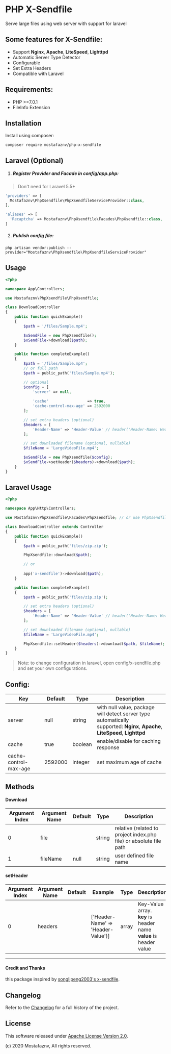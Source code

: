 # PHP X-Sendfile
Serve large files using web server with support for laravel

## Some features for X-Sendfile:
- Support **Nginx**, **Apache**, **LiteSpeed**, **Lighttpd**
- Automatic Server Type Detector
- Configurable
- Set Extra Headers
- Compatible with Laravel

## Requirements:
- PHP >=7.0.1
- FileInfo Extension

## Installation
Install using composer:
```shell
composer require mostafaznv/php-x-sendfile
```


## Laravel (Optional) 
1. ##### Register Provider and Facade in config/app.php:
> Don't need for Laravel 5.5+

```php
'providers' => [
  Mostafaznv\PhpXsendfile\PhpXsendfileServiceProvider::class,
],

'aliases' => [
  'Recaptcha' => Mostafaznv\PhpXsendfile\Facades\PhpXsendfile::class,
]
```

2. ##### Publish config file:
```shell
php artisan vendor:publish --provider="Mostafaznv\PhpXsendfile\PhpXsendfileServiceProvider"
```

## Usage
```php
<?php

namespace App\Controllers;

use Mostafaznv\PhpXsendfile\PhpXsendfile;

class DownloadController
{
    public function quickExample()
    {
        $path = '/files/Sample.mp4';

        $xSendFile = new PhpXsendfile();
        $xSendFile->download($path);
    }

    public function completeExample()
    {
        $path = '/files/Sample.mp4';
        // or full path
        $path = public_path('files/Sample.mp4');

        // optional
        $config = [
            'server' => null,
            
            'cache'                 => true,
            'cache-control-max-age' => 2592000
        ];

        // set extra headers (optional)
        $headers = [
            'Header-Name' => 'Header-Value' // header('Header-Name: Header-Value')
        ];

        // set downloaded filename (optional, nullable)
        $fileName = 'LargeVideoFile.mp4';

        $xSendFile = new PhpXsendfile($config);
        $xSendFile->setHeader($headers)->download($path);
    }
}

```

## Laravel Usage
```php
<?php

namespace App\Http\Controllers;

use Mostafaznv\PhpXsendfile\Facades\PhpXsendfile; // or use PhpXsendfile;

class DownloadController extends Controller
{
    public function quickExample()
    {
        $path = public_path('files/zip.zip');

        PhpXsendfile::download($path);

        // or
        
        app('x-sendfile')->download($path);
    }

    public function completeExample()
    {
        $path = public_path('files/zip.zip');

        // set extra headers (optional)
        $headers = [
            'Header-Name' => 'Header-Value' // header('Header-Name: Header-Value')
        ];

        // set downloaded filename (optional, nullable)
        $fileName = 'LargeVideoFile.mp4';

        PhpXsendfile::setHeader($headers)->download($path, $fileName);
    }
}
```
> Note: to change configuration in laravel, open config/x-sendfile.php and set your own configurations.  


## Config:
| Key                   | Default | Type    | Description                                                                                                                       |
|-----------------------|---------|---------|-----------------------------------------------------------------------------------------------------------------------------------|
| server                | null    | string  | with null value, package will detect server type automatically <br> supported: **Nginx**, **Apache**, **LiteSpeed**, **Lighttpd** |
| cache                 | true    | boolean | enable/disable for caching response                                                                                               |
| cache-control-max-age | 2592000 | integer | set maximum age of cache                                                                                                          |



## Methods

#### Download

| Argument Index | Argument Name | Default | Type   | Description                                                         |
|----------------|---------------|---------|--------|---------------------------------------------------------------------|
| 0              | file          |         | string | relative (related to project index.php file) or absolute file path  |
| 1              | fileName      | null    | string | user defined file name                                              |

#### setHeader
| Argument Index | Argument Name | Default | Example                             | Type   | Description                                                                                |
|----------------|---------------|---------|-------------------------------------|--------|--------------------------------------------------------------------------------------------|
| 0              | headers       |         | ['Header-Name' => 'Header-Value')]  | array  | Key-Value array. <br> **key** is header name <br> **value** is header value                                                                        |

______

#### Credit and Thanks
this package inspired by [songlipeng2003's x-sendfile](https://github.com/songlipeng2003/php-x-sendfile).

## Changelog
Refer to the [Changelog](CHANGELOG.md) for a full history of the project.

## License
This software released under [Apache License Version 2.0](LICENSE).

(c) 2020 Mostafaznv, All rights reserved.
